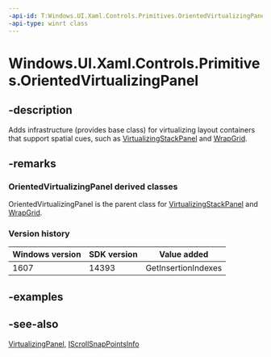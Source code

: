 ```yaml
---
-api-id: T:Windows.UI.Xaml.Controls.Primitives.OrientedVirtualizingPanel
-api-type: winrt class
---
```


<!-- Class syntax.
public class OrientedVirtualizingPanel : Windows.UI.Xaml.Controls.VirtualizingPanel, Windows.UI.Xaml.Controls.IInsertionPanel, Windows.UI.Xaml.Controls.Primitives.IOrientedVirtualizingPanel, Windows.UI.Xaml.Controls.Primitives.IScrollSnapPointsInfo
-->

# Windows.UI.Xaml.Controls.Primitives.OrientedVirtualizingPanel

## -description
Adds infrastructure (provides base class) for virtualizing layout containers that support spatial cues, such as [VirtualizingStackPanel](../windows.ui.xaml.controls/virtualizingstackpanel.md) and [WrapGrid](../windows.ui.xaml.controls/wrapgrid.md).



## -remarks
### **OrientedVirtualizingPanel** derived classes

OrientedVirtualizingPanel is the parent class for [VirtualizingStackPanel](../windows.ui.xaml.controls/virtualizingstackpanel.md) and [WrapGrid](../windows.ui.xaml.controls/wrapgrid.md).

### Version history

| Windows version | SDK version | Value added |
| -- | -- | -- |
| 1607 | 14393 | GetInsertionIndexes |

## -examples

## -see-also
[VirtualizingPanel](../windows.ui.xaml.controls/virtualizingpanel.md), [IScrollSnapPointsInfo](iscrollsnappointsinfo.md)
